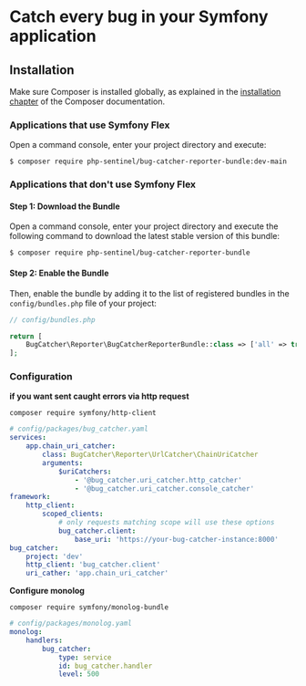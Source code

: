 # Catch every bug in your Symfony application

## Installation

Make sure Composer is installed globally, as explained in the
[installation chapter](https://getcomposer.org/doc/00-intro.md)
of the Composer documentation.

### Applications that use Symfony Flex

Open a command console, enter your project directory and execute:

```console
$ composer require php-sentinel/bug-catcher-reporter-bundle:dev-main
```

### Applications that don't use Symfony Flex

#### Step 1: Download the Bundle

Open a command console, enter your project directory and execute the
following command to download the latest stable version of this bundle:

```console
$ composer require php-sentinel/bug-catcher-reporter-bundle
```

#### Step 2: Enable the Bundle

Then, enable the bundle by adding it to the list of registered bundles
in the `config/bundles.php` file of your project:

```php
// config/bundles.php

return [
    BugCatcher\Reporter\BugCatcherReporterBundle::class => ['all' => true],
];
```

### Configuration
**if you want sent caught errors via http request**
```
composer require symfony/http-client
```
```yaml
# config/packages/bug_catcher.yaml
services:
    app.chain_uri_catcher:
        class: BugCatcher\Reporter\UrlCatcher\ChainUriCatcher
        arguments:
            $uriCatchers:
                - '@bug_catcher.uri_catcher.http_catcher'
                - '@bug_catcher.uri_catcher.console_catcher'
framework:
    http_client:
        scoped_clients:
            # only requests matching scope will use these options
            bug_catcher.client:
                base_uri: 'https://your-bug-catcher-instance:8000'
bug_catcher:
    project: 'dev'
    http_client: 'bug_catcher.client'
    uri_cather: 'app.chain_uri_catcher'
```

**Configure monolog**

```
composer require symfony/monolog-bundle
```
```yaml
# config/packages/monolog.yaml
monolog:
    handlers:
        bug_catcher:
            type: service
            id: bug_catcher.handler
            level: 500
```
